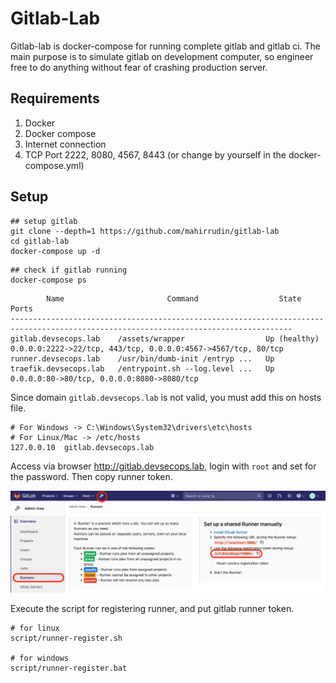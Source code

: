 # Gitlab-Lab
Gitlab-lab is docker-compose for running complete gitlab and gitlab ci. The main purpose is to simulate gitlab on development computer, so engineer free to do anything without fear of crashing production server.

## Requirements
1. Docker
2. Docker compose
3. Internet connection
4. TCP Port 2222, 8080, 4567, 8443 (or change by yourself in the docker-compose.yml)

## Setup

```
## setup gitlab
git clone --depth=1 https://github.com/mahirrudin/gitlab-lab
cd gitlab-lab
docker-compose up -d
```
```
## check if gitlab running
docker-compose ps
```
```
        Name                       Command                  State                                   Ports
-------------------------------------------------------------------------------------------------------------------------------------
gitlab.devsecops.lab    /assets/wrapper                  Up (healthy)   0.0.0.0:2222->22/tcp, 443/tcp, 0.0.0.0:4567->4567/tcp, 80/tcp
runner.devsecops.lab    /usr/bin/dumb-init /entryp ...   Up
traefik.devsecops.lab   /entrypoint.sh --log.level ...   Up             0.0.0.0:80->80/tcp, 0.0.0.0:8080->8080/tcp
```
Since domain `gitlab.devsecops.lab` is not valid, you must add this on hosts file. 

```
# For Windows -> C:\Windows\System32\drivers\etc\hosts
# For Linux/Mac -> /etc/hosts
127.0.0.10	gitlab.devsecops.lab
```
Access via browser http://gitlab.devsecops.lab, login with `root` and set for the password. Then copy runner token.

![](runner-token.png)

Execute the script for registering runner, and put gitlab runner token.

```
# for linux
script/runner-register.sh

# for windows
script/runner-register.bat
```

